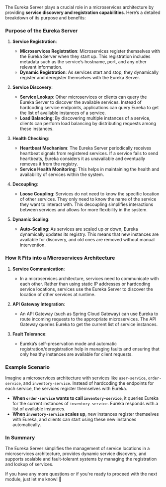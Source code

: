 The Eureka Server plays a crucial role in a microservices architecture by providing **service discovery and registration capabilities**. Here’s a detailed breakdown of its purpose and benefits:

### **Purpose of the Eureka Server**

1. **Service Registration**:
    - **Microservices Registration**: Microservices register themselves with the Eureka Server when they start up. This registration includes metadata such as the service’s hostname, port, and any other relevant information.
    - **Dynamic Registration**: As services start and stop, they dynamically register and deregister themselves with the Eureka Server.

2. **Service Discovery**:
    - **Service Lookup**: Other microservices or clients can query the Eureka Server to discover the available services. Instead of hardcoding service endpoints, applications can query Eureka to get the list of available instances of a service.
    - **Load Balancing**: By discovering multiple instances of a service, clients can perform load balancing by distributing requests among these instances.

3. **Health Checking**:
    - **Heartbeat Mechanism**: The Eureka Server periodically receives heartbeat signals from registered services. If a service fails to send heartbeats, Eureka considers it as unavailable and eventually removes it from the registry.
    - **Service Health Monitoring**: This helps in maintaining the health and availability of services within the system.

4. **Decoupling**:
    - **Loose Coupling**: Services do not need to know the specific location of other services. They only need to know the name of the service they want to interact with. This decoupling simplifies interactions between services and allows for more flexibility in the system.

5. **Dynamic Scaling**:
    - **Auto-Scaling**: As services are scaled up or down, Eureka dynamically updates its registry. This means that new instances are available for discovery, and old ones are removed without manual intervention.

### **How It Fits into a Microservices Architecture**

1. **Service Communication**:
    - In a microservices architecture, services need to communicate with each other. Rather than using static IP addresses or hardcoding service locations, services use the Eureka Server to discover the location of other services at runtime.

2. **API Gateway Integration**:
    - An API Gateway (such as Spring Cloud Gateway) can use Eureka to route incoming requests to the appropriate microservices. The API Gateway queries Eureka to get the current list of service instances.

3. **Fault Tolerance**:
    - Eureka’s self-preservation mode and automatic registration/deregistration help in managing faults and ensuring that only healthy instances are available for client requests.

### **Example Scenario**

Imagine a microservices architecture with services like `user-service`, `order-service`, and `inventory-service`. Instead of hardcoding the endpoints for each service, the services register themselves with Eureka.

- **When `order-service` wants to call `inventory-service`**, it queries Eureka for the current instances of `inventory-service`. Eureka responds with a list of available instances.
- **When `inventory-service` scales up**, new instances register themselves with Eureka, and clients can start using these new instances automatically.

### **In Summary**

The Eureka Server simplifies the management of service locations in a microservices architecture, provides dynamic service discovery, and supports scalable and fault-tolerant systems by managing the registration and lookup of services.

If you have any more questions or if you're ready to proceed with the next module, just let me know! 🌟